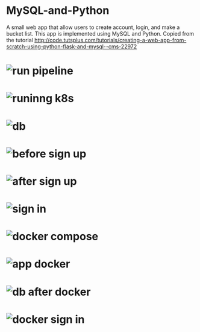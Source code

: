 # MySQL-and-Python
A small web app that allow users to create account, login, and make a bucket list.
This app is implemented using MySQL and Python. Copied from the tutorial http://code.tutsplus.com/tutorials/creating-a-web-app-from-scratch-using-python-flask-and-mysql--cms-22972

# ![run pipeline](https://github.com/HebaShaban/final-project/assets/128882939/62eafe97-ee92-4c69-9e2a-1a8ae4ea6b28)

# ![runinng k8s](https://github.com/HebaShaban/final-project/assets/128882939/f4c9d9b4-63a9-45c8-810c-a2e78866ba72)

# ![db](https://github.com/HebaShaban/final-project/assets/128882939/5bf5dd26-0d66-45fd-99fa-2754c50d1a9a)

# ![before sign up](https://github.com/HebaShaban/final-project/assets/128882939/a62179e3-88b5-4889-9afc-1964dfaff578)

# ![after sign up](https://github.com/HebaShaban/final-project/assets/128882939/9dbfab00-a811-41cd-ad0d-bc998483e087)

# ![sign in](https://github.com/HebaShaban/final-project/assets/128882939/50a99917-c051-4168-b5ce-11d233b5d2e0)

# ![docker compose](https://github.com/HebaShaban/final-project/assets/128882939/f794335c-a662-4e95-92f2-24c8cbe1edf7)

# ![app docker](https://github.com/HebaShaban/final-project/assets/128882939/170a0a73-d201-4f4d-a301-756ca0375e8c)

# ![db after docker](https://github.com/HebaShaban/final-project/assets/128882939/7906c4bc-ffcf-4dcd-9cc9-91d318e350e1)

# ![docker sign in](https://github.com/HebaShaban/final-project/assets/128882939/fc594ff0-168b-4b50-8c9a-2a9ed2f30d4d)





